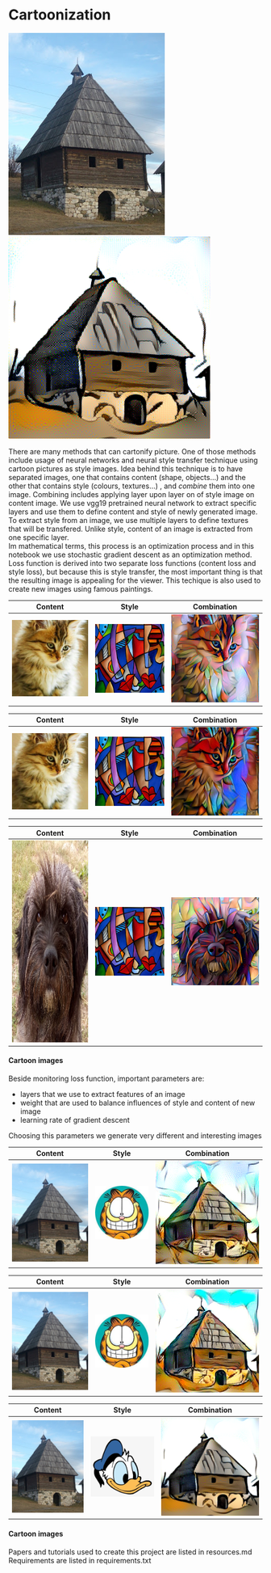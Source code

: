 # Cartoonization

![house](./images/house.jpg)
![paja](./images/paja_kuca_5000_20210821_203506_image.png)    


 There are many methods that can cartonify picture. One of those methods include usage of neural networks and neural style transfer technique using cartoon pictures as style images.
 Idea behind this technique is to have separated images, one that contains content (shape, objects...) and the other that contains style (colours, textures...) , and *combine* them into one image. Combining includes applying layer upon layer on of style image on content image.
 We use vgg19 pretrained neural network to extract specific layers and use them to define content and style of newly generated image. To extract style from an image, we use multiple layers to define textures that will be transfered. Unlike style, content of an image is extracted from one specific layer.  
 Im mathematical terms, this process is an optimization process and in this notebook we use stochastic gradient descent as an optimization method.
 Loss function is derived into two separate loss functions (content loss and style loss), but because this is style transfer, the most important thing is that the resulting image is appealing for the viewer. This techique is also used to create new images using famous paintings.
 
 | Content | Style | Combination |
 |---------|-------|-------------|
 | ![kitten](./images/kitten.jpg) | ![picaso](./images/picaso.jpg)| ![kitten_picaso](./images/picaso_mace_5000_20210810_114531_image.png)|
 
 | Content | Style | Combination |
 |---------|-------|-------------|
 | ![kitten](./images/kitten.jpg) | ![picaso](./images/picaso.jpg)| ![kitten_picaso](./images/picaso_kitten_800_20210821_200303_image.png)|
 
 
 | Content | Style | Combination |
 |---------|-------|-------------|
 | <img src="./images/iri.jpg" width="400" height="400"> | ![picaso](./images/picaso.jpg)| ![iri_picaso](./images/picaso_iri2_5000_20210812_182108_image.png)|
 
 
 #### Cartoon images
 
 Beside monitoring loss function, important parameters are:
 - layers that we use to extract features of an image
 - weight that are used to balance influences of style and content of new image
 - learning rate of gradient descent

Choosing this parameters we generate very different and interesting images
 
 | Content | Style | Combination |
 |---------|-------|-------------|
 | ![house](./images/house.jpg) | ![garfield](./images/garfield.jpeg)| ![house_gar](./images/gar_kuca_5000_20210819_201548_image.png)|
 
 
 | Content | Style | Combination |
 |---------|-------|-------------|
 | ![house](./images/house.jpg) | ![garfield](./images/garfield.jpeg)| ![house_gar](./images/gar_kuca_5000_20210820_211815_image.png)|
 
 
 
 | Content | Style | Combination |
 |---------|-------|-------------|
 | ![house](./images/house.jpg) | ![donald](./images/paja.jpeg)| ![house_gar](./images/paja_kuca_5000_20210821_203506_image.png)|
 
 
  #### Cartoon images
Papers and tutorials used to create this project are listed in resources.md  
Requirements are listed in requirements.txt
